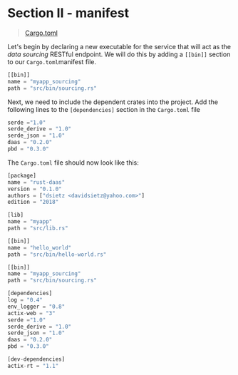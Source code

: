# Section II - manifest

> [Cargo.toml](https://github.com/dsietz/daas-workshop/blob/master/rust-daas/Cargo.toml)

Let's begin by declaring a new executable for the service that will act as the _data sourcing_ RESTful endpoint. We will do this by adding a `[[bin]]` section to our `Cargo.toml`manifest file.

```rust
[[bin]]
name = "myapp_sourcing"
path = "src/bin/sourcing.rs"
```

Next, we need to include the dependent crates into the project. Add the following lines to the `[dependencies]` section in the `Cargo.toml` file

```rust
serde ="1.0"
serde_derive = "1.0"
serde_json = "1.0"
daas = "0.2.0"
pbd = "0.3.0"
```

The `Cargo.toml` file should now look like this:

```rust
[package]
name = "rust-daas"
version = "0.1.0"
authors = ["dsietz <davidsietz@yahoo.com>"]
edition = "2018"

[lib]
name = "myapp"
path = "src/lib.rs"

[[bin]]
name = "hello_world"
path = "src/bin/hello-world.rs"

[[bin]]
name = "myapp_sourcing"
path = "src/bin/sourcing.rs"

[dependencies]
log = "0.4"
env_logger = "0.8"
actix-web = "3"
serde ="1.0"
serde_derive = "1.0"
serde_json = "1.0"
daas = "0.2.0"
pbd = "0.3.0"

[dev-dependencies]
actix-rt = "1.1"
```

